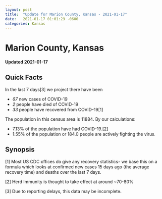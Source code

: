 ```yaml
---
layout: post
title:  "Update for Marion County, Kansas - 2021-01-17"
date:   2021-01-17 01:01:29 -0600
categories: Kansas
---
```


# Marion County, Kansas
#### Updated 2021-01-17

## Quick Facts

In the last 7 days[3] we project there have been
- *67* new cases of COVID-19
- *2* people have died of COVID-19
- *33* people have recovered from COVID-19[1]

The population in this census area is 11884. By our calculations:
- 7.13% of the population have had COVID-19.[2]
- 1.55% of the population or 184.0 people are actively fighting the virus.

## Synopsis




[1] Most US CDC offices do give any recovery statistics- we base this on a formula which looks at confirmed new cases
15 days ago (the average recovery time) and deaths over the last 7 days.

[2] Herd Immunity is thought to take effect at around ~70-80%

[3] Due to reporting delays, this data may be incomplete.
 
    